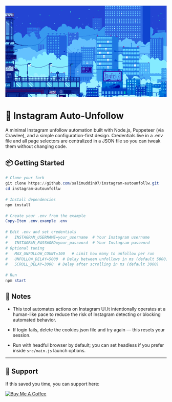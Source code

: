 ![Instagram Auto-Unfollow Demo](./assets/bluetonedievories.gif)

# 🚀 Instagram Auto-Unfollow

A minimal Instagram unfollow automation built with Node.js, Puppeteer (via Crawlee), and a simple configuration-first design. Credentials live in a .env file and all page selectors are centralized in a JSON file so you can tweak them without changing code.


## 📦 Getting Started

```powershell
# Clone your fork
git clone https://github.com/salimuddin07/instagram-autounfollw.git
cd instagram-autounfollw

# Install dependencies
npm install

# Create your .env from the example
Copy-Item .env.example .env

# Edit .env and set credentials
#   INSTAGRAM_USERNAME=your_username  # Your Instagram username
#   INSTAGRAM_PASSWORD=your_password  # Your Instagram password
# Optional tuning
#   MAX_UNFOLLOW_COUNT=100   # Limit how many to unfollow per run 
#   UNFOLLOW_DELAY=5000  # Delay between unfollows in ms (default 5000)
#   SCROLL_DELAY=3000  # Delay after scrolling in ms (default 3000)

# Run
npm start
```

## 📝 Notes

- This tool automates actions on Instagram UI.It intentionally operates at a human-like pace to reduce the risk of Instagram detecting or blocking automated behavior.

- If login fails, delete the cookies.json file and try again — this resets your session.

- Run with headful browser by default; you can set headless if you prefer inside `src/main.js` launch options.

---

## 💖 Support

If this saved you time, you can support here:


<p><a href="https://www.buymeacoffee.com/salimuddin07"> <img src="https://cdn.buymeacoffee.com/buttons/v2/default-yellow.png" height="50" width="210" alt="Buy Me A Coffee" /></a></p>


